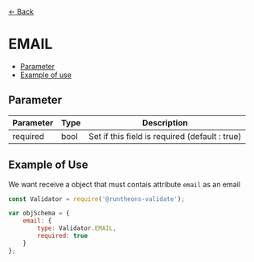 [<- Back](https://github.com/iamousseni/runtheons-validate#type)

# EMAIL

- [Parameter](https://github.com/iamousseni/runtheons-validate/tree/blob/master/doc/email.md#parameter)
- [Example of use](https://github.com/iamousseni/runtheons-validate/tree/blob/master/doc/email.md#example-of-use)

## Parameter

| Parameter | Type | Description                                    |
| --------- | ---- | ---------------------------------------------- |
| required  | bool | Set if this field is required (default : true) |

## Example of Use

We want receive a object that must contais attribute `email` as an email

```javascript
const Validator = require('@runtheons-validate');

var objSchema = {
	email: {
		type: Validator.EMAIL,
		required: true
	}
};
```

